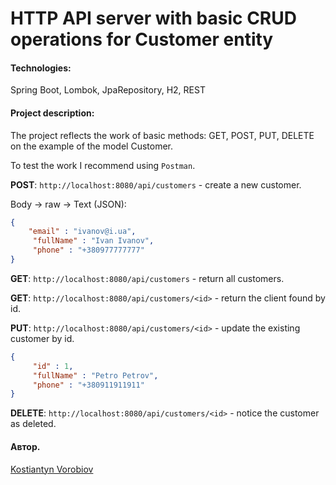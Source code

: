 # HTTP API server with basic CRUD operations for Customer entity

#### Technologies: 
Spring Boot, Lombok, JpaRepository, H2, REST

#### Project description: 
The project reflects the work of basic methods: GET, POST, PUT, DELETE on the example of the model Customer. 

To test the work I recommend using `Postman`.

__POST__: `http://localhost:8080/api/customers` - create a new customer.

Body -> raw -> Text (JSON):
```json
{
    "email" : "ivanov@i.ua",
     "fullName" : "Ivan Ivanov",
     "phone" : "+380977777777"
}
```

__GET__: `http://localhost:8080/api/customers` - return all customers.

__GET__: `http://localhost:8080/api/customers/<id>` - return the client found by id.

__PUT__: `http://localhost:8080/api/customers/<id>` - update the existing customer by id.
```json
{
     "id" : 1,
     "fullName" : "Petro Petrov",
     "phone" : "+380911911911"
}
```

__DELETE__: `http://localhost:8080/api/customers/<id>` - notice the customer as deleted.


#### Автор.
[Kostiantyn Vorobiov](https://github.com/KostiantynVorobiov)

